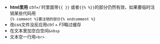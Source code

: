 - **html里用** *ctrl+/* 时里面带`{{ }}` 或者`{{% %}}`的部分仍然有效，如果要临时注销某些代码用
<br>```{% comment %}要注销的部分{% endcomment %}```
- 改css文件没反应用*ctrl + F5*略过缓存
- 在文本里加空白空间`&nbsp`
- 文本空一行用`<br>`